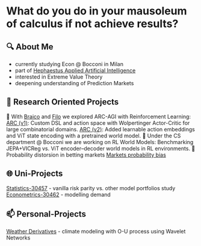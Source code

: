 # What do you do in your mausoleum of calculus if not achieve results?

## 🔍 About Me
- currently studying Econ @ Bocconi in Milan
- part of [Hephaestus Applied Artificial Intelligence](https://github.com/Hephaestus-AI-Association)
- interested in Extreme Value Theory
- deepening understanding of Prediction Markets

## 📂 Research Oriented Projects
🧩 With [Braico](https://github.com/francescobraicovich) and [Filo](https://github.com/filobayesian) we explored ARC-AGI with Reinforcement Learning:
[ARC (v1)](https://github.com/francescobraicovich/ARC): Custom DSL and action space with Wolpertinger Actor-Critic for large combinatorial domains.
[ARC (v2)](https://github.com/francescobraicovich/ARC2): Added learnable action embeddings and ViT state encoding with a pretrained world model.
🧩 Under the CS department @ Bocconi we are working on
RL World Models: Benchmarking JEPA+VICReg vs. ViT encoder–decoder world models in RL environments.
🧩 Probability distorsion in betting markets
[Markets probability bias](https://github.com/filobayesian/cognitive-poly)

## 🌐 Uni-Projects
[Statistics-30457](https://github.com/garavels/Statistics-30457) - vanilla risk parity vs. other model portfolios study
[Econometrics-30462](https://github.com/filobayesian/Econometrics-30462) - modelling demand
## 📫 Personal-Projects
[Weather Derivatives](https://github.com/GianiRanzetti/Minerva---Weather-Derivatives) - climate modeling with O-U process using Wavelet Networks 
